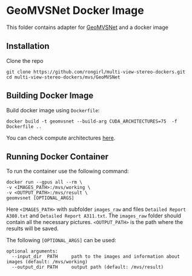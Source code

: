 # GeoMVSNet Docker Image
This folder contains adapter for [GeoMVSNet](https://github.com/doubleZ0108/GeoMVSNet) and a docker image
## Installation 
Clone the repo
```
git clone https://github.com/rongirl/multi-view-stereo-dockers.git 
cd multi-view-stereo-dockers/mvs/GeoMVSNet 
```
## Building Docker Image
Build docker image using `Dockerfile`:
```
docker build -t geomvsnet --build-arg CUDA_ARCHITECTURES=75  -f Dockerfile ..
```
You can check compute architectures [here](https://arnon.dk/matching-sm-architectures-arch-and-gencode-for-various-nvidia-cards/).
## Running Docker Container
To run the container use the following command:
```
docker run --gpus all --rm \
-v <IMAGES_PATH>:/mvs/working \
-v <OUTPUT_PATH>:/mvs/result \ 
geomvsnet [OPTIONAL_ARGS]
```

Here `<IMAGES_PATH>` with subfolder `images_raw` and files `Detailed Report A308.txt` and `Detailed Report A311.txt`. The `images_raw` folder should contain all the necessary pictures. `<OUTPUT_PATH>` is the path where the results will be saved.

The following `[OPTIONAL_ARGS]` can be used:
```
optional arguments:
  --input_dir  PATH     path to the images and information about images (default: /mvs/working)
  --output_dir PATH     output path (default: /mvs/result)
